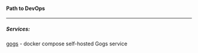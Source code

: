 #### Path to DevOps
------


##### Services:
 [gogs](./gogs/) - docker compose self-hosted Gogs service